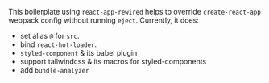 This boilerplate using `react-app-rewired` helps to override `create-react-app` webpack config without running `eject`. Currently, it does:

- set alias `@` for `src`.
- bind `react-hot-loader`.
- `styled-component` & its babel plugin
- support tailwindcss & its macros for styled-components
- add `bundle-analyzer`
